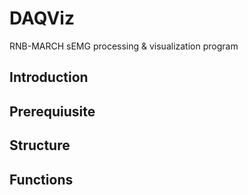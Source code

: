 # DAQViz
RNB-MARCH sEMG processing &amp; visualization program

## Introduction

## Prerequiusite

## Structure


## Functions

